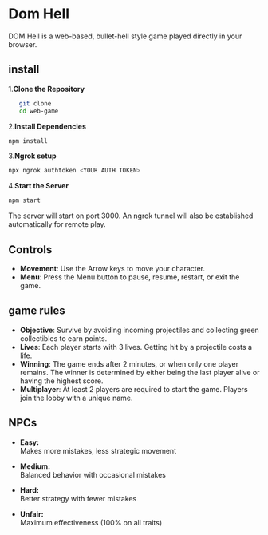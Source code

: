 # Dom Hell

DOM Hell is a web-based, bullet-hell style game played directly in your browser.

## install

1.**Clone the Repository**

```bash
   git clone 
   cd web-game 
```

2.**Install Dependencies**

```bash
npm install
```

3.**Ngrok setup**

```bash
npx ngrok authtoken <YOUR AUTH TOKEN>
```

4.**Start the Server**

```bash
npm start
```

The server will start on port 3000. An ngrok tunnel will also be established automatically for remote play.

## Controls

- **Movement**: Use the Arrow keys to move your character.
- **Menu**: Press the Menu button to pause, resume, restart, or exit the game.

## game rules

- **Objective**: Survive by avoiding incoming projectiles and collecting green collectibles to earn points.
- **Lives**: Each player starts with 3 lives. Getting hit by a projectile costs a life.
- **Winning**: The game ends after 2 minutes, or when only one player remains. The winner is determined by either being the last player alive or having the highest score.
- **Multiplayer**: At least 2 players are required to start the game. Players join the lobby with a unique name.

## NPCs

- **Easy:**  
  Makes more mistakes, less strategic movement

- **Medium:**  
  Balanced behavior with occasional mistakes

- **Hard:**  
  Better strategy with fewer mistakes

- **Unfair:**  
  Maximum effectiveness (100% on all traits)
  